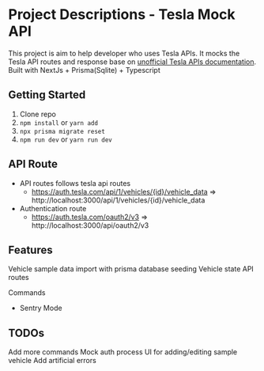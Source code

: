 # Project Descriptions - Tesla Mock API

This project is aim to help developer who uses Tesla APIs. It mocks the Tesla API routes and response base on [unofficial Tesla APIs documentation](https://tesla-api.timdorr.com/ "unofficial Tesla APIs documentation"). Built with NextJs + Prisma(Sqlite) + Typescript

## Getting Started

1. Clone repo
2. `npm install` or `yarn add`
3. `npx prisma migrate reset`
4. `npm run dev` or `yarn run dev`

## API Route

-   API routes follows tesla api routes
    -   https://auth.tesla.com/api/1/vehicles/{id}/vehicle_data => http://localhost:3000/api/1/vehicles/{id}/vehicle_data
-   Authentication route
    -   https://auth.tesla.com/oauth2/v3 => http://localhost:3000/api/oauth2/v3

## Features

Vehicle sample data import with prisma database seeding
Vehicle state API routes

Commands

-   Sentry Mode

## TODOs

Add more commands
Mock auth process
UI for adding/editing sample vehicle
Add artificial errors
